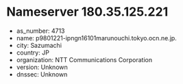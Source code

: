 # Nameserver 180.35.125.221

* as_number: 4713
* name: p9801221-ipngn16101marunouchi.tokyo.ocn.ne.jp.
* city: Sazumachi
* country: JP
* organization: NTT Communications Corporation
* version: Unknown
* dnssec: Unknown
